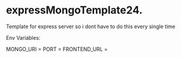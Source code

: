 # expressMongoTemplate24.
Template for express server so i dont have to do this every single time

Env Variables:

MONGO_URI = 
PORT = 
FRONTEND_URL =
